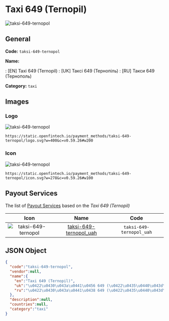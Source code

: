 
# Taxi 649 (Ternopil) 
![taksi-649-ternopol](https://static.openfintech.io/payment_methods/taksi-649-ternopol/logo.svg?w=400&c=v0.59.26#w200)  

## General 
**Code:** `taksi-649-ternopol` 
 
**Name:** 
 
:	[EN] Taxi 649 (Ternopil) 
:	[UK] Таксі 649 (Тернопіль) 
:	[RU] Такси 649 (Тернополь) 
 
**Category:** `taxi` 
 

## Images 

### Logo 
![taksi-649-ternopol](https://static.openfintech.io/payment_methods/taksi-649-ternopol/logo.svg?w=400&c=v0.59.26#w200)  

```
https://static.openfintech.io/payment_methods/taksi-649-ternopol/logo.svg?w=400&c=v0.59.26#w200
```  

### Icon 
![taksi-649-ternopol](https://static.openfintech.io/payment_methods/taksi-649-ternopol/icon.svg?w=278&c=v0.59.26#w100)  

```
https://static.openfintech.io/payment_methods/taksi-649-ternopol/icon.svg?w=278&c=v0.59.26#w100
```  

## Payout Services 
 
The list of [Payout Services](/payout-services/) based on the _Taxi 649 (Ternopil)_ 

|Icon|Name|Code| 
|:---:|:---:|:---:| 
|![taksi-649-ternopol](https://static.openfintech.io/payout_methods/taksi-649-ternopol/icon.svg?w=278&c=v0.59.26#w40) |[taksi-649-ternopol_uah](/payout-services/taksi-649-ternopol_uah/)|`taksi-649-ternopol_uah`| 
 

## JSON Object 

```json
{
  "code":"taksi-649-ternopol",
  "vendor":null,
  "name":{
    "en":"Taxi 649 (Ternopil)",
    "uk":"\u0422\u0430\u043a\u0441\u0456 649 (\u0422\u0435\u0440\u043d\u043e\u043f\u0456\u043b\u044c)",
    "ru":"\u0422\u0430\u043a\u0441\u0438 649 (\u0422\u0435\u0440\u043d\u043e\u043f\u043e\u043b\u044c)"
  },
  "description":null,
  "countries":null,
  "category":"taxi"
}
```  
